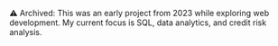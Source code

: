 ⚠️ Archived: This was an early project from 2023 while exploring web development. My current focus is SQL, data analytics, and credit risk analysis.
